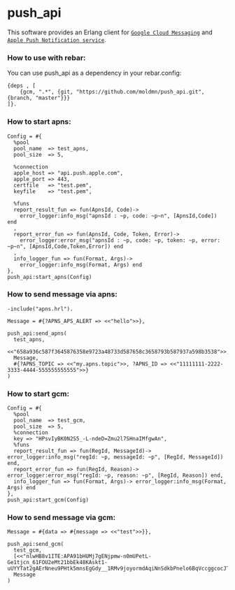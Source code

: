 push_api
=======

This software provides an Erlang client for [`Google Cloud Messaging`](http://developer.android.com/google/gcm/index.html "Google Cloud Messaging for Android") and [`Apple Push Notification service`](https://developer.apple.com/library/content/documentation/NetworkingInternet/Conceptual/RemoteNotificationsPG/APNSOverview.html "Apple Push Notification service").

### How to use with rebar:
You can use push_api as a dependency in your rebar.config:

    {deps , [
        {gcm, ".*", {git, "https://github.com/moldmn/push_api.git", {branch, "master"}}}
    ]}.

### How to start apns:
    Config = #{
      %pool
      pool_name  => test_apns,
      pool_size  => 5,

      %connection
      apple_host => "api.push.apple.com",
      apple_port => 443,
      certfile   => "test.pem",
      keyfile    => "test.pem",

      %funs
      report_result_fun => fun(ApnsId, Code)->
        error_logger:info_msg("apnsId : ~p, code: ~p~n", [ApnsId,Code]) end
      ,
      report_error_fun => fun(ApnsId, Code, Token, Error)->
        error_logger:error_msg("apnsId : ~p, code: ~p, token: ~p, error: ~p~n", [ApnsId,Code,Token,Error]) end
      ,
      info_logger_fun => fun(Format, Args)->
        error_logger:info_msg(Format, Args) end
    },
    push_api:start_apns(Config)

### How to send message via apns:
    -include("apns.hrl").

    Message = #{?APNS_APS_ALERT => <<"hello">>},

    push_api:send_apns(
      test_apns,
      <<"658a936c587f3645876358e9723a48733d587658c3658793b587937a598b3538">>,
      Message,
      #{?APNS_TOPIC => <<"my.apns.topic">>, ?APNS_ID => <<"11111111-2222-3333-4444-555555555555">>}
    )

### How to start gcm:
    Config = #{
      %pool
      pool_name  => test_gcm,
      pool_size  => 5,
      %connection
      key => "HPsvIyBK0N2S5_-L-ndeD=Zmu2l7SHnaIMfgwAn",
      %funs
      report_result_fun => fun(RegId, MessageId)-> error_logger:info_msg("regId: ~p, messageId: ~p", [RegId, MessageId]) end,
      report_error_fun => fun(RegId, Reason)-> error_logger:error_msg("regId: ~p, reason: ~p", [RegId, Reason]) end,
      info_logger_fun => fun(Format, Args)-> error_logger:info_msg(Format, Args) end
    },
    push_api:start_gcm(Config)

### How to send message via gcm:
    Message = #{data => #{message => <<"test">>}},

    push_api:send_gcm(
      test_gcm,
      [<<"nlwHB8v1ITE:APA91bHUMj7gENjpmw-n0mUPetL-Ge1tjcn_61FOU2eMt21bbEk48KAskt1-uUYYTat2gAErNneu9PHtk5mnsEgGdy__1RMv9joyormdAqiNnSdkbPnelo6BqVccggcocJTJsc5BcqSg">>],
      Message
    )